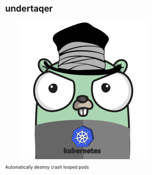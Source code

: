 # undertaqer

<p align="center">
    <img src="./assets/undertaqer_logo.png" width=420 />
</p>

Automatically destroy crash looped pods 
